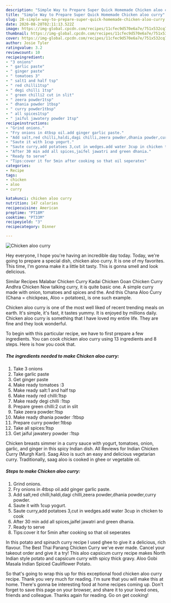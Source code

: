 ```yaml
---
description: "Simple Way to Prepare Super Quick Homemade Chicken aloo curry"
title: "Simple Way to Prepare Super Quick Homemade Chicken aloo curry"
slug: 28-simple-way-to-prepare-super-quick-homemade-chicken-aloo-curry
date: 2020-08-28T02:11:13.522Z
image: https://img-global.cpcdn.com/recipes/11cfec9d570e6a7e/751x532cq70/chicken-aloo-curry-recipe-main-photo.jpg
thumbnail: https://img-global.cpcdn.com/recipes/11cfec9d570e6a7e/751x532cq70/chicken-aloo-curry-recipe-main-photo.jpg
cover: https://img-global.cpcdn.com/recipes/11cfec9d570e6a7e/751x532cq70/chicken-aloo-curry-recipe-main-photo.jpg
author: Josie Tyler
ratingvalue: 3.2
reviewcount: 10
recipeingredient:
- "3 onions"
- " garlic paste"
- " ginger paste"
- " tomatoes 3"
- " salt1 and half tsp"
- " red chilli1tsp"
- " degi chilli 1tsp"
- " green chilli2 cut in slit"
- " zeera powder1tsp"
- " dhania powder 1tbsp"
- " curry powder1tbsp"
- " all spices1tsp"
- " jaiful jawatery powder 1tsp"
recipeinstructions:
- "Grind onions."
- "Fry onions in 4tbsp oil.add ginger garlic paste."
- "Add salt,red chilli,haldi,dagi chilli,zeera powder,dhania powder,curry powder."
- "Saute it with 1cup yogurt."
- "Saute curry,add potatoes 3,cut in wedges.add water 3cup in chicken to cook"
- "After 30 min add all spices,jaifel jawatri and green dhania."
- "Ready to serve"
- "Tips:cover it for 5min after cooking so that oil seperates"
categories:
- Recipe
tags:
- chicken
- aloo
- curry

katakunci: chicken aloo curry 
nutrition: 147 calories
recipecuisine: American
preptime: "PT18M"
cooktime: "PT33M"
recipeyield: "3"
recipecategory: Dinner

---
```



![Chicken aloo curry](https://img-global.cpcdn.com/recipes/11cfec9d570e6a7e/751x532cq70/chicken-aloo-curry-recipe-main-photo.jpg)

Hey everyone, I hope you're having an incredible day today. Today, we're going to prepare a special dish, chicken aloo curry. It is one of my favorites. This time, I'm gonna make it a little bit tasty. This is gonna smell and look delicious.

Similar Recipes Malabar Chicken Curry Kadai Chicken Goan Chicken Curry Andhra Chicken Now talking curry, it is quite basic one. A simple curry made with onion, tomatoes and spices and the. And this Chana Aloo Curry (Chana = chickpeas, Aloo = potatoes), is one such example.

Chicken aloo curry is one of the most well liked of recent trending meals on earth. It's simple, it's fast, it tastes yummy. It is enjoyed by millions daily. Chicken aloo curry is something that I have loved my entire life. They are fine and they look wonderful.


To begin with this particular recipe, we have to first prepare a few ingredients. You can cook chicken aloo curry using 13 ingredients and 8 steps. Here is how you cook that.

<!--inarticleads1-->

##### The ingredients needed to make Chicken aloo curry:

1. Take 3 onions
1. Take  garlic paste
1. Get  ginger paste
1. Make ready  tomatoes :3
1. Make ready  salt:1 and half tsp
1. Make ready  red chilli:1tsp
1. Make ready  degi chilli :1tsp
1. Prepare  green chilli:2 cut in slit
1. Take  zeera powder:1tsp
1. Make ready  dhania powder :1tbsp
1. Prepare  curry powder:1tbsp
1. Take  all spices:1tsp
1. Get  jaiful jawatery powder :1tsp


Chicken breasts simmer in a curry sauce with yogurt, tomatoes, onion, garlic, and ginger in this spicy Indian dish. All Reviews for Indian Chicken Curry (Murgh Kari). Saag Aloo is such an easy and delicious vegetarian curry. Traditionally, saag aloo is cooked in ghee or vegetable oil. 

<!--inarticleads2-->

##### Steps to make Chicken aloo curry:

1. Grind onions.
1. Fry onions in 4tbsp oil.add ginger garlic paste.
1. Add salt,red chilli,haldi,dagi chilli,zeera powder,dhania powder,curry powder.
1. Saute it with 1cup yogurt.
1. Saute curry,add potatoes 3,cut in wedges.add water 3cup in chicken to cook
1. After 30 min add all spices,jaifel jawatri and green dhania.
1. Ready to serve
1. Tips:cover it for 5min after cooking so that oil seperates


In this potato and spinach curry recipe I used ghee to give it a delicious, rich flavour. The Best Thai Panang Chicken Curry we&#39;ve ever made. Cancel your takeout order and give it a try! This aloo capsicum curry recipe makes North Indian style potato and capsicum curry with spicy thick gravy. Aloo Gobi Masala Indian Spiced Cauliflower Potato. 

So that's going to wrap this up for this exceptional food chicken aloo curry recipe. Thank you very much for reading. I'm sure that you will make this at home. There's gonna be interesting food at home recipes coming up. Don't forget to save this page on your browser, and share it to your loved ones, friends and colleague. Thanks again for reading. Go on get cooking!
